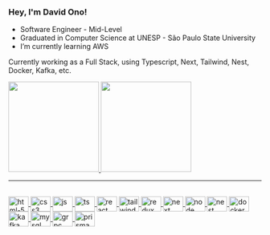 ### Hey, I'm David Ono!

 - Software Engineer - Mid-Level
 - Graduated in Computer Science at UNESP - São Paulo State University
 - I’m currently learning AWS


Currently working as a Full Stack, using Typescript, Next, Tailwind, Nest, Docker, Kafka, etc.

<div>
  <a href="https://github.com/D-Ono">
  <img height="180em" src="https://github-readme-stats.vercel.app/api?username=D-Ono&show_icons=true&theme=tokyonight&include_all_commits=true&count_private=true"/>
  <img height="180em" src="https://github-readme-stats.vercel.app/api/top-langs/?username=D-Ono&layout=compact&langs_count=7&theme=tokyonight"/>
</div>

------------------------------------------------------------------------------------------

<div style="display: inline_block"><br>
  <img align="center" alt="html-5" height="30" width="40" src="https://cdn.jsdelivr.net/gh/devicons/devicon/icons/html5/html5-original.svg">
  <img align="center" alt="css3" height="30" width="40" src="https://cdn.jsdelivr.net/gh/devicons/devicon/icons/css3/css3-original.svg">
  <img align="center" alt="js" height="30" width="40" src="https://cdn.jsdelivr.net/gh/devicons/devicon/icons/javascript/javascript-original.svg">
  <img align="center" alt="ts" height="30" width="40" src="https://cdn.jsdelivr.net/gh/devicons/devicon/icons/typescript/typescript-original.svg">
  <img align="center" alt="react" height="30" width="40" src="https://cdn.jsdelivr.net/gh/devicons/devicon/icons/react/react-original.svg">
  <img align="center" alt="tailwindcss" height="30" width="40"  src="https://cdn.jsdelivr.net/gh/devicons/devicon@latest/icons/tailwindcss/tailwindcss-original.svg" />
  <img align="center" alt="redux" height="30" width="40" src="https://cdn.jsdelivr.net/gh/devicons/devicon/icons/redux/redux-original.svg">
  <img align="center" alt="next" height="30" width="40" src="https://cdn.jsdelivr.net/gh/devicons/devicon@latest/icons/nextjs/nextjs-original.svg" />
  <img align="center" alt="node" height="30" width="40" src="https://cdn.jsdelivr.net/gh/devicons/devicon@latest/icons/nodejs/nodejs-original-wordmark.svg" />
  <img align="center" alt="nest" height="30" width="40" src="https://cdn.jsdelivr.net/gh/devicons/devicon@latest/icons/nestjs/nestjs-original.svg" />
  <img align="center" alt="docker" height="30" width="40" src="https://cdn.jsdelivr.net/gh/devicons/devicon@latest/icons/docker/docker-plain-wordmark.svg" />
  <img align="center" alt="kafka" height="30" width="40" src="https://cdn.jsdelivr.net/gh/devicons/devicon@latest/icons/apachekafka/apachekafka-original-wordmark.svg" />
  <img align="center" alt="mysql" height="30" width="40" src="https://cdn.jsdelivr.net/gh/devicons/devicon@latest/icons/mysql/mysql-original-wordmark.svg" />
  <img align="center" alt="grpc" height="30" width="40" src="https://cdn.jsdelivr.net/gh/devicons/devicon@latest/icons/grpc/grpc-original.svg" />
  <img align="center" alt="prisma" height="30" width="40" src="https://cdn.jsdelivr.net/gh/devicons/devicon@latest/icons/prisma/prisma-original-wordmark.svg" />
</div>
 
 ##

  
<!--
**D-Ono/D-Ono** is a ✨ _special_ ✨ repository because its `README.md` (this file) appears on your GitHub profile.

Here are some ideas to get you started:

- 🔭 I’m currently working on ...
- 🌱 I’m currently learning ...
- 👯 I’m looking to collaborate on ...
- 🤔 I’m looking for help with ...
- 💬 Ask me about ...
- 📫 How to reach me: ...
- 😄 Pronouns: ...
- ⚡ Fun fact: ...
-->

